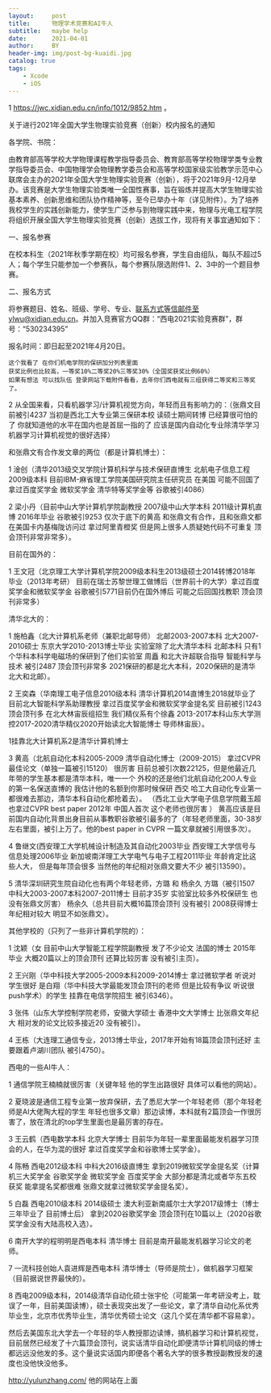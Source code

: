 ```yaml
---
layout:     post
title:      物理学术竞赛和AI牛人
subtitle:   maybe help
date:       2021-04-01
author:     BY
header-img: img/post-bg-kuaidi.jpg
catalog: true
tags:
    - Xcode
    - iOS
---
```

1 https://jwc.xidian.edu.cn/info/1012/9852.htm 。

关于进行2021年全国大学生物理实验竞赛（创新）校内报名的通知

各学院、书院：

由教育部高等学校大学物理课程教学指导委员会、教育部高等学校物理学类专业教学指导委员会、中国物理学会物理教学委员会和高等学校国家级实验教学示范中心联席会主办的2021年全国大学生物理实验竞赛（创新），将于2021年9月-12月举办。该竞赛是大学生物理实验类唯一全国性赛事，旨在锻炼并提高大学生物理实验基本素养、创新思维和团队协作精神等，至今已举办十年（详见附件）。为了培养我校学生的实践创新能力，使学生广泛参与到物理实践中来，物理与光电工程学院将组织开展全国大学生物理实验竞赛（创新）选拔工作，现将有关事宜通知如下：

一、报名参赛

在校本科生（2021年秋季学期在校）均可报名参赛，学生自由组队，每队不超过5人；每个学生只能参加一个参赛队，每个参赛队限选附件1、2、3中的一个题目参赛。

二、报名方式

将参赛题目、姓名、班级、学号、专业、联系方式等信邮件至ylwu@xidian.edu.cn。并加入竞赛官方QQ群：“西电2021实验竞赛群”，群号：“530234395”

报名时间：即日起至2021年4月20日。
																			  
~~~~~~~~~~~~~~~~~~~~~~~~~~~~~~~~~~~~~~~~~~~~~~~~~~~~~~~~~~~~~~~~~~~~~~~~
这个我看了 在你们机电学院的保研加分列表里面
获奖比例也比较高，一等奖10%二等奖20%三等奖30%（全国奖获奖比例60%）
如果有想法 可以找队伍 登录网站下载附件看看，去年你们西电就有三组获得二等奖和三等奖了。
~~~~~~~~~~~~~~~~~~~~~~~~~~~~~~~~~~~~~~~~~~~~~~~~~~~~~~~~~~~~~~~~~~~~~~~~~

2 从全国来看，只看机器学习/计算机视觉方向，年轻而且有影响力的：（张鼎文目前被引4237 当初是西北工大专业第三保研本校 读硕士期间转博 已经算很可怕的了 你就知道他的水平在国内也是首屈一指的了 应该是国内自动化专业除清华学习机器学习计算机视觉的很好选择）

和张鼎文有合作发文章的两位（都是计算机博士）：

1 淦创（清华2013级交叉学院计算机科学与技术保研直博生 北航电子信息工程2009级本科  目前IBM-麻省理工学院美国研究院主任研究员 在美国 可能不回国了 拿过百度奖学金 微软奖学金 清华特等奖学金等 谷歌被引4086）

2 梁小丹（目前中山大学计算机学院副教授 2007级中山大学本科 2011级计算机直博 2016年毕业 谷歌被引9253 仅次于底下的黄高 和张鼎文有合作，且和张鼎文都在美国卡内基梅陇访问过  拿过阿里青橙奖 但是网上很多人质疑她代码不可重复  顶会顶刊非常非常多）。


目前在国外的：

1 王文冠（北京理工大学计算机学院2009级本科生2013级硕士2014转博2018年毕业（2013年考研） 目前在瑞士苏黎世理工做博后（世界前十的大学）拿过百度奖学金和微软奖学金 谷歌被引5771目前仍在国外博后 可能之后回国找教职 顶会顶刊非常多）

清华北大的：

1 施柏鑫（北大计算机系老师（兼职北邮导师） 北邮2003-2007本科 北大2007-2010硕士 东京大学2010-2013博士毕业 实验室除了北大清华本科 北邮本科 只有1个华科本科学电磁场的保研到了他们实验室 周矗 和北大许超联合指导 智能科学与技术 被引2487 顶会顶刊非常多 2021保研的都是北大本科，2020保研的是清华北大和北邮）。

2 王奕森（华南理工电子信息2010级本科 清华计算机2014直博生2018就毕业了 目前北大智能科学系助理教授 拿过百度奖学金和微软奖学金提名奖 目前被引1243 顶会顶刊多 在北大林宙辰组招生
我们精仪系有个徐鑫 2013-2017本科山东大学测控2017-2020清华精仪2020开始读北大智能博士 导师林宙辰）。

1挂靠北大计算机系2是清华计算机博士


3 黄高（北航自动化本科2005-2009 清华自动化博士（2009-2015） 拿过CVPR 最佳论文（单独一篇被引15120） 很厉害 目前总被引次数22125，但是他最近几年带的学生基本都是清华本科，唯一一个
外校的还是他们北航自动化200人专业的第一名保送直博的  我估计他的名额到你那时候保研 西交 哈工大自动化专业第一都很难去那边，清华本科自动化都抢着去）。
（西北工业大学电子信息学院戴玉超也拿过CVPR best paper 2012年 中国人首次  这个老师也很厉害 ）
黄高应该是目前国内自动化背景出身目前从事教职谷歌被引最多的了（年轻老师里面，30-38岁左右里面，被引上万了。他的best paper in CVPR 一篇文章就被引用很多次）。

4 鲁继文(西安理工大学机械设计制造及其自动化2003毕业 西安理工大学信号与信息处理2006毕业 新加坡南洋理工大学电气与电子工程2011毕业 年龄肯定比这些人大， 
但是每年顶会很多 当然他的年纪相对张鼎文要大不少 被引13590）。

5 清华深圳研究生院自动化也有两个年轻老师，方璐 和 杨余久 方璐（被引1507 中科大2003-2007本科2007-2011博士 目前才35岁 实验室比较多外校保研生 也没有张鼎文厉害）  杨余久（总共目前大概16篇顶会顶刊 没有被引 2008获得博士 年纪相对较大 明显不如张鼎文）。

其他学校的（只列了一些非计算机学院的）：

1 沈颖（女 目前中山大学智能工程学院副教授 发了不少论文 法国的博士 2015年毕业 大概20篇以上的顶会顶刊 还算比较厉害 没有被引主页）。 

2 王兴刚（华中科技大学2005-2009本科2009-2014博士 拿过微软学者 听说对学生很好 是白翔（华中科技大学最能发顶会顶刊的老师 但是比较有争议 听说很push学术）的学生 挂靠在电信学院招生 被引6346）。

3 张伟（山东大学控制学院老师，安徽大学硕士 香港中文大学博士 比张鼎文年纪大 相对发的论文比较多接近20 没有被引）。

4 王栋（大连理工通信专业，2013博士毕业，2017年开始有18篇顶会顶刊还好 主要跟着卢湖川团队 被引4750）。




西电的一些AI牛人：

1 通信学院王楠楠就很厉害（关键年轻 他的学生出路很好 具体可以看他的网站）。

2 夏晓波是通信工程专业第一放弃保研，去了悉尼大学一个年轻老师（那个年轻老师是AI大佬陶大程的学生 年轻也很多文章）那边读博，本科就有2篇顶会一作很厉害了，放在清北的top学生里面也是最厉害的存在。

3 王云鹤（西电数学本科 北京大学博士 目前华为年轻一辈里面最能发机器学习顶会的人，在华为混的很好 拿过百度奖学金和谷歌博士奖学金）。

4 陈畅 西电2012级本科 中科大2016级直博生 拿到2019微软奖学金提名奖（计算机三大奖学金 谷歌奖学金 微软奖学金 百度奖学金 大部分都是清北或者华东五校获奖 能拿提名奖都很难 张鼎文就拿过微软奖学金提名奖）。

5 白磊 西电2010级本科 2014级硕士 澳大利亚新南威尔士大学2017级博士（博士三年毕业了 目前博士后） 拿到2020谷歌奖学金 顶会顶刊在10篇以上（2020谷歌奖学金没有大陆高校入选）。

6 南开大学的程明明是西电本科 清华博士 目前是南开最能发机器学习论文的老师。

7 一流科技创始人袁进辉是西电本科 清华博士（导师是院士），做机器学习框架（目前据说世界最快的）。

8 西电2009级本科，2014级清华自动化硕士张宇伦（可能第一年考研没考上，耽误了一年，目前美国读博），硕士表现突出发了一些论文，拿了清华自动化系优秀毕业生，北京市优秀毕业生，清华优秀硕士论文（这几个奖在清华都不容易拿）。

然后去美国东北大学去一个年轻的华人教授那边读博，搞机器学习和计算机视觉，目前居然已经发了十六篇顶会顶刊，说实话清华自动化即便清华计算机同级的博士都远远没他发的多。这个量说实话国内即便各个著名大学的很多教授副教授发的速度也没他快没他多。

http://yulunzhang.com/
他的网站在上面
